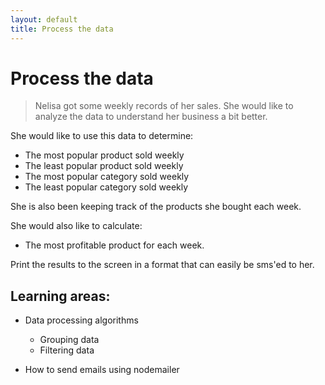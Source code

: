 ```yaml
---
layout: default
title: Process the data
---
```


# Process the data

> Nelisa got some weekly records of her sales. She would like to analyze the data to understand her business a bit better.

She would like to use this data to determine:

* The most popular product sold weekly
* The least popular product sold weekly
* The most popular category sold weekly
* The least popular category sold weekly

She is also been keeping track of the products she bought each week.

She would also like to calculate:

* The most profitable product for each week.

Print the results to the screen in a format that can easily be sms'ed to her.

##  Learning areas:

* Data processing algorithms
    * Grouping data
    * Filtering data

* How to send emails using nodemailer
